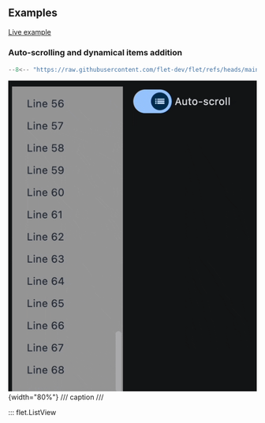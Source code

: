 ## Examples

[Live example](https://flet-controls-gallery.fly.dev/layout/listview)

### Auto-scrolling and dynamical items addition

```python
--8<-- "https://raw.githubusercontent.com/flet-dev/flet/refs/heads/main/sdk/python/examples/controls/list-view/autoscroll-and-dynamic-items.py"
```

![autoscroll-and-dynamic-items](https://raw.githubusercontent.com/flet-dev/flet/main/sdk/python/examples/controls/list-view/media/autoscroll-and-dynamic-items.gif){width="80%"}
/// caption
///

::: flet.ListView

